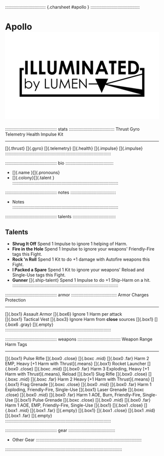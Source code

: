 ::::::::::::::::::::::::::::::::: {.charsheet #apollo } ::::::::::::::::::::::::::::::::::::::::
# Apollo ![Illuminated by LUMEN](art/lumen-dark.png)

:::::::::::::::::::::::::::::::::::::::::: stats :::::::::::::::::::::::::::::::::::::
 Thrust       Gyro      Telemetry      Health      Impulse      Kit
--------     ------    -----------    --------    ----------   -----
 []{.thrust} []{.gyro} []{.telemetry} []{.health} []{.impulse} []{.impulse}
::::::::::::::::::::::::::::::::::::::::::::::::::::::::::::::::::::::::::::::::::::::

:::::::::::::::::::::::::::::::::::::::::: bio :::::::::::::::::::::::::::::::::::::::
- []{.name  }[]{.pronouns}
- []{.colony}[]{.talent  }  
::::::::::::::::::::::::::::::::::::::::::::::::::::::::::::::::::::::::::::::::::::::

:::::::::::::::::::::::::::::::::::::::::: notes :::::::::::::::::::::::::::::::::::::
- Notes       
::::::::::::::::::::::::::::::::::::::::::::::::::::::::::::::::::::::::::::::::::::::

:::::::::::::::::::::::::::::::::::::::::: talents :::::::::::::::::::::::::::::::::::
## Talents

- **Shrug It Off** Spend 1 Impulse to ignore 1 helping of Harm.
- **Fire in the Hole** Spend 1 Impulse to ignore your weapons' Friendly-Fire tags this Fight.
- **Rock 'n Roll** Spend 1 Kit to do +1 damage with Autofire weapons this Fight.
- **I Packed a Spare** Spend 1 Kit to ignore your weapons' Reload and Single-Use tags this Fight.
- **Gunner** []{.ship-talent} Spend 1 Impulse to do +1 Ship-Harm on a hit.
::::::::::::::::::::::::::::::::::::::::::::::::::::::::::::::::::::::::::::::::::::::

:::::::::::::::::::::::::::::::::::::::::: armor :::::::::::::::::::::::::::::::::::::
Armor                     Charges         Protection                           
-------------             --------------- -----------                                   
[]{.box1} Assault Armor   []{.box6}       Ignore 1 Harm per attack          
[]{.box1} Tactical Vest   []{.box3}       Ignore Harm from **close** sources
[]{.box1}                 []{.box6 .gray} []{.empty}                            
::::::::::::::::::::::::::::::::::::::::::::::::::::::::::::::::::::::::::::::::::::::

:::::::::::::::::::::::::::::::::::::::::: weapons :::::::::::::::::::::::::::::::::::
Weapon                    Range                                          Harm    Tags
---------------           ---                                            ------  -------
[]{.box1} Pulse Rifle     []{.box0 .close} []{.boxc .mid} []{.box0 .far} Harm 2  EMP, Heavy [+1 Harm with Thrust]{.means}
[]{.box1} Rocket Launcher []{.box0 .close} []{.boxc .mid} []{.box0 .far} Harm 3  Exploding, Heavy [+1 Harm with Thrust]{.means}, Reload
[]{.box1} Slug Rifle      []{.box0 .close} []{.boxc .mid} []{.boxc .far} Harm 2  Heavy [+1 Harm with Thrust]{.means}
[]{.box1} Frag Grenade    []{.boxc .close} []{.box0 .mid} []{.box0 .far} Harm 1  Exploding, Friendly-Fire, Single-Use
[]{.box1} Laser Grenade   []{.boxc .close} []{.box0 .mid} []{.box0 .far} Harm 1  AOE, Burn, Friendly-Fire, Single-Use
[]{.box1} Pulse Grenade   []{.boxc .close} []{.box0 .mid} []{.box0 .far} Harm 1  AOE, EMP, Friendly-Fire, Single-Use
[]{.box1}                 []{.box1 .close} []{.box1 .mid} []{.box1 .far}         []{.empty}
[]{.box1}                 []{.box1 .close} []{.box1 .mid} []{.box1 .far}         []{.empty}
::::::::::::::::::::::::::::::::::::::::::::::::::::::::::::::::::::::::::::::::::::::

:::::::::::::::::::::::::::::::::::::::::: gear ::::::::::::::::::::::::::::::::::::::
- Other Gear
::::::::::::::::::::::::::::::::::::::::::::::::::::::::::::::::::::::::::::::::::::::


:::::::::::::::::::::::::::::::::::::::::::::::::::::::::::::::::::::::::::::::::::::::::::::::

